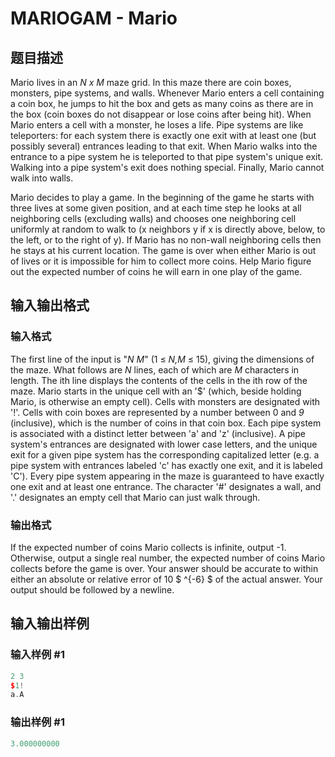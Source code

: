 # MARIOGAM - Mario

## 题目描述

Mario lives in an _N x M_ maze grid. In this maze there are coin boxes, monsters, pipe systems, and walls. Whenever Mario enters a cell containing a coin box, he jumps to hit the box and gets as many coins as there are in the box (coin boxes do not disappear or lose coins after being hit). When Mario enters a cell with a monster, he loses a life. Pipe systems are like teleporters: for each system there is exactly one exit with at least one (but possibly several) entrances leading to that exit. When Mario walks into the entrance to a pipe system he is teleported to that pipe system's unique exit. Walking into a pipe system's exit does nothing special. Finally, Mario cannot walk into walls.

Mario decides to play a game. In the beginning of the game he starts with three lives at some given position, and at each time step he looks at all neighboring cells (excluding walls) and chooses one neighboring cell uniformly at random to walk to (x neighbors y if x is directly above, below, to the left, or to the right of y). If Mario has no non-wall neighboring cells then he stays at his current location. The game is over when either Mario is out of lives or it is impossible for him to collect more coins. Help Mario figure out the expected number of coins he will earn in one play of the game.

## 输入输出格式

### 输入格式

The first line of the input is "_N M_" (1 ≤ _N,M_ ≤ 15), giving the dimensions of the maze. What follows are _N_ lines, each of which are _M_ characters in length. The ith line displays the contents of the cells in the ith row of the maze. Mario starts in the unique cell with an '$' (which, beside holding Mario, is otherwise an empty cell). Cells with monsters are designated with '!'. Cells with coin boxes are represented by a number between 0 and _9_ (inclusive), which is the number of coins in that coin box. Each pipe system is associated with a distinct letter between 'a' and 'z' (inclusive). A pipe system's entrances are designated with lower case letters, and the unique exit for a given pipe system has the corresponding capitalized letter (e.g. a pipe system with entrances labeled 'c' has exactly one exit, and it is labeled 'C'). Every pipe system appearing in the maze is guaranteed to have exactly one exit and at least one entrance. The character '#' designates a wall, and '.' designates an empty cell that Mario can just walk through.

### 输出格式

If the expected number of coins Mario collects is infinite, output -1. Otherwise, output a single real number, the expected number of coins Mario collects before the game is over. Your answer should be accurate to within either an absolute or relative error of 10 $ ^{-6} $ of the actual answer. Your output should be followed by a newline.

## 输入输出样例

### 输入样例 #1

```cpp
2 3
$1!
a.A
```


### 输出样例 #1

```cpp
3.000000000
```


